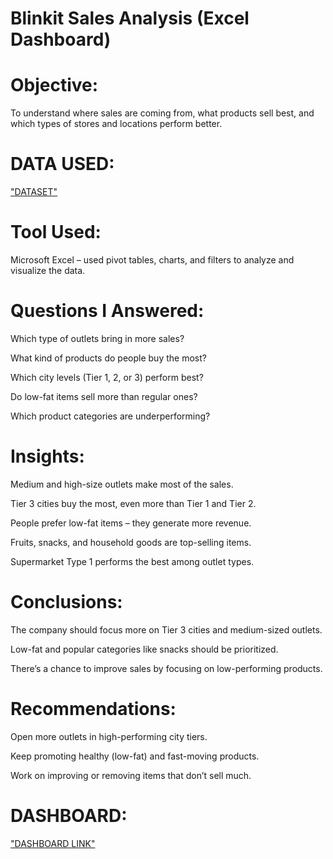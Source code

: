 # Blinkit Sales Analysis (Excel Dashboard)

# Objective:

To understand where sales are coming from, what products sell best, and which types of stores and locations perform better.

# DATA USED:

<a href="https://github.com/Priya1864/BLINKIT-DATA-ANALYSIS/blob/main/BlinkIT%20Grocery%20analysis.xlsx">"DATASET"</a>

# Tool Used:

Microsoft Excel – used pivot tables, charts, and filters to analyze and visualize the data.


# Questions I Answered:

Which type of outlets bring in more sales?

What kind of products do people buy the most?

Which city levels (Tier 1, 2, or 3) perform best?

Do low-fat items sell more than regular ones?

Which product categories are underperforming?

# Insights:

Medium and high-size outlets make most of the sales.

Tier 3 cities buy the most, even more than Tier 1 and Tier 2.

People prefer low-fat items – they generate more revenue.

Fruits, snacks, and household goods are top-selling items.

Supermarket Type 1 performs the best among outlet types.

# Conclusions:

The company should focus more on Tier 3 cities and medium-sized outlets.

Low-fat and popular categories like snacks should be prioritized.

There’s a chance to improve sales by focusing on low-performing products.

# Recommendations:

Open more outlets in high-performing city tiers.

Keep promoting healthy (low-fat) and fast-moving products.

Work on improving or removing items that don’t sell much.

# DASHBOARD:
<a href="https://github.com/Priya1864/BLINKIT-DATA-ANALYSIS/blob/main/BLINKIT%20DASHBOARD.png">"DASHBOARD LINK"</a>
